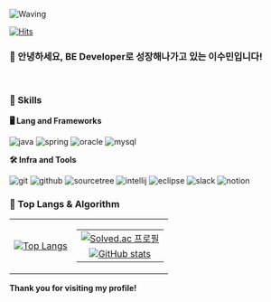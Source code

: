 <!-- Header -->

![Waving](https://capsule-render.vercel.app/api?type=waving&height=200&text=To%20be%20a%20BE%20Developer.&fontAlign=40&fontSize=50&fontAlignY=40&color=gradient)

[![Hits](https://hits.seeyoufarm.com/api/count/incr/badge.svg?url=https%3A%2F%2Fgithub.com%2Faki2632%2Fhit-counter&count_bg=%2399CCFF&title_bg=%23000000&icon=bilibili.svg&icon_color=%23E7E7E7&title=hits&edge_flat=true)](https://hits.seeyoufarm.com)

### 🙇 안녕하세요, BE Developer로 성장해나가고 있는 이수민입니다!
<br/>
<!-- Body -->

### 🦾 Skills
**🖥️ Lang and Frameworks**
<!-- Oracle의 요청으로 Java 로고가 Simple Icons에서 삭제되었기에 대신 OpenJDK의 로고를 사용 -->
![java](https://img.shields.io/badge/java-FF7900.svg?&style=for-the-badge&logo=openjdk&logoColor=white)
![spring](https://img.shields.io/badge/spring-6DB33F.svg?&style=for-the-badge&logo=spring&logoColor=white)
![oracle](https://img.shields.io/badge/oracle-F80000.svg?&style=for-the-badge&logo=oracle&logoColor=white)
![mysql](https://img.shields.io/badge/mysql-4479A1.svg?&style=for-the-badge&logo=mysql&logoColor=white)

**🛠️ Infra and Tools**

![git](https://img.shields.io/badge/git-F05032.svg?&style=for-the-badge&logo=git&logoColor=white)
![github](https://img.shields.io/badge/github-800080.svg?&style=for-the-badge&logo=github&logoColor=white)
![sourcetree](https://img.shields.io/badge/sourcetree-0052CC.svg?&style=for-the-badge&logo=sourcetree&logoColor=white)
![intellij](https://img.shields.io/badge/intellij-000000.svg?&style=for-the-badge&logo=intellijidea&logoColor=white)
![eclipse](https://img.shields.io/badge/eclipse-2C2255.svg?&style=for-the-badge&logo=eclipseide&logoColor=white)
![slack](https://img.shields.io/badge/slack-4A154B.svg?&style=for-the-badge&logo=slack&logoColor=white)
![notion](https://img.shields.io/badge/notion-000000.svg?&style=for-the-badge&logo=notion&logoColor=black)

### 🚌 Top Langs & Algorithm
<table style="border: none;">
  <tr>
    <td style="border: none;" align="center">
      <a href="https://github.com/aki2632/github-readme-stats">
        <img src="https://github-readme-stats.vercel.app/api/top-langs/?username=aki2632&layout=pie" alt="Top Langs" />
      </a>
    </td>
    <td style="border: none;" align="center">
      <table style="border: none;">
        <tr>
          <td style="border: none;" align="center">
            <a href="https://solved.ac/aki2632">
              <img src="http://mazassumnida.wtf/api/v2/generate_badge?boj=aki2632" alt="Solved.ac 프로필" />
            </a>
          </td>
        </tr>
        <tr>
          <td style="border: none;" align="center">
            <a href="https://github-readme-stats.vercel.app/api?username=aki2632&show_icons=true&theme=radical">
              <img src="https://github-readme-stats.vercel.app/api?username=aki2632&show_icons=true&theme=radical" alt="GitHub stats" />
            </a>
          </td>
        </tr>
      </table>
    </td>
  </tr>
</table>

**Thank you for visiting my profile!**
